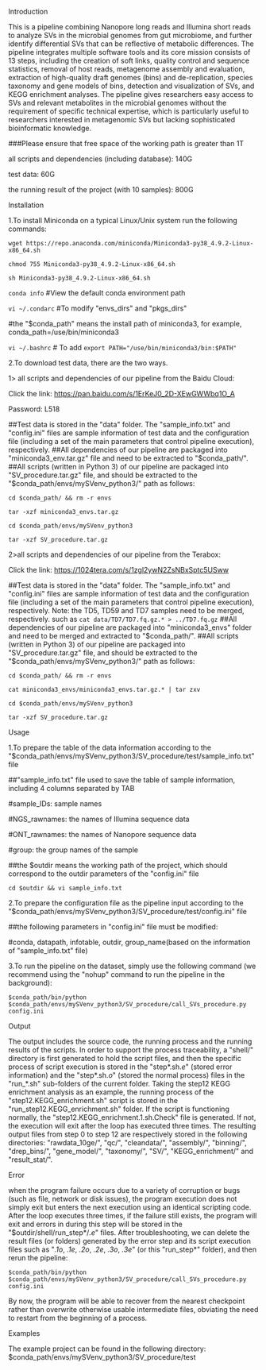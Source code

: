 Introduction

This is a pipeline combining Nanopore long reads and Illumina short reads to analyze SVs in the microbial genomes from gut microbiome, and further identify differential SVs that can be reflective of metabolic differences. The pipeline integrates multiple software tools and its core mission consists of 13 steps, including the creation of soft links, quality control and sequence statistics, removal of host reads, metagenome assembly and evaluation, extraction of high-quality draft genomes (bins) and de-replication, species taxonomy and gene models of bins, detection and visualization of SVs, and KEGG enrichment analyses. The pipeline gives researchers easy access to SVs and relevant metabolites in the microbial genomes without the requirement of specific technical expertise, which is particularly useful to researchers interested in metagenomic SVs but lacking sophisticated bioinformatic knowledge.

###Please ensure that free space of the working path is greater than 1T

all scripts and dependencies (including database): 140G

test data: 60G

the running result of the project (with 10 samples): 800G



Installation

1.To install Miniconda on a typical Linux/Unix system run the following commands:

`wget https://repo.anaconda.com/miniconda/Miniconda3-py38_4.9.2-Linux-x86_64.sh`

`chmod 755 Miniconda3-py38_4.9.2-Linux-x86_64.sh`

`sh Miniconda3-py38_4.9.2-Linux-x86_64.sh`

`conda info`  #View the default conda environment path

`vi ~/.condarc`  #To modify "envs_dirs" and "pkgs_dirs"

#the "$conda_path" means the install path of miniconda3, for example, conda_path=/use/bin/miniconda3

`vi ~/.bashrc` # To add `export PATH="/use/bin/miniconda3/bin:$PATH"`

2.To download test data, there are the two ways. 

1> all scripts and dependencies of our pipeline from the Baidu Cloud:

Click the link: https://pan.baidu.com/s/1ErKeJ0_2D-XEwGWWbq1O_A

Password: L518 

##Test data is stored in the "data" folder. The "sample_info.txt" and "config.ini" files are sample information of test data and the configuration file (including a set of the main parameters that control pipeline execution), respectively.
##All dependencies of our pipeline are packaged into "miniconda3_env.tar.gz" file and need to be extracted to "$conda_path/". 
##All scripts (written in Python 3) of our pipeline are packaged into "SV_procedure.tar.gz" file, and should be extracted to the "$conda_path/envs/mySVenv_python3/" path as follows: 

`cd $conda_path/ && rm -r envs`

`tar -xzf miniconda3_envs.tar.gz`

`cd $conda_path/envs/mySVenv_python3`

`tar -xzf SV_procedure.tar.gz`

2>all scripts and dependencies of our pipeline from the Terabox:

Click the link: https://1024tera.com/s/1zgl2ywN2ZsNBxSptc5USww 

##Test data is stored in the "data" folder. The "sample_info.txt" and "config.ini" files are sample information of test data and the configuration file (including a set of the main parameters that control pipeline execution), respectively. Note: the TD5, TD59 and TD7 samples need to be merged, respectively. such as `cat data/TD7/TD7.fq.gz.* > ../TD7.fq.gz`
##All dependencies of our pipeline are packaged into "miniconda3_envs" folder and need to be merged and extracted to "$conda_path/".
##All scripts (written in Python 3) of our pipeline are packaged into "SV_procedure.tar.gz" file, and should be extracted to the "$conda_path/envs/mySVenv_python3/" path as follows: 

`cd $conda_path/ && rm -r envs`

`cat miniconda3_envs/miniconda3_envs.tar.gz.* | tar zxv`

`cd $conda_path/envs/mySVenv_python3`

`tar -xzf SV_procedure.tar.gz`


Usage

1.To prepare the table of the data information according to the "$conda_path/envs/mySVenv_python3/SV_procedure/test/sample_info.txt" file

##"sample_info.txt" file used to save the table of sample information, including 4 columns separated by TAB

#sample_IDs: sample names

#NGS_rawnames: the names of Illumina sequence data

#ONT_rawnames: the names of Nanopore sequence data

#group: the group names of the sample

##the $outdir means the working path of the project, which should correspond to the outdir parameters of the "config.ini" file

`cd $outdir && vi sample_info.txt`

2.To prepare the configuration file as the pipeline input according to the "$conda_path/envs/mySVenv_python3/SV_procedure/test/config.ini" file

##the following parameters in "config.ini" file must be modified:

#conda, datapath, infotable, outdir, group_name(based on the information of "sample_info.txt" file)

3.To run the pipeline on the dataset, simply use the following command (we recommend using the "nohup" command to run the pipeline in the background):

`$conda_path/bin/python $conda_path/envs/mySVenv_python3/SV_procedure/call_SVs_procedure.py config.ini`
 
 
 
Output

The output includes the source code, the running process and the running results of the scripts. In order to support the process traceability, a "shell/" directory is first generated to hold the script files, and then the specific process of script execution is stored in the "step*.sh.*e*" (stored error information) and the "step*.sh.*o*" (stored the normal process) files in the "run_*.sh" sub-folders of the current folder. Taking the step12 KEGG enrichment analysis as an example, the running process of the "step12.KEGG_enrichment.sh" script is stored in the "run_step12.KEGG_enrichment.sh" folder. If the script is functioning normally, the "step12.KEGG_enrichment.1.sh.Check" file is generated. If not, the execution will exit after the loop has executed three times. The resulting output files from step 0 to step 12 are respectively stored in the following directories: "rawdata_10ge/", "qc/", "cleandata/", "assembly/", "binning/", "drep_bins/", "gene_model/", "taxonomy/", "SV/", "KEGG_enrichment/" and "result_stat/".



Error

when the program failure occurs due to a variety of corruption or bugs (such as file, network or disk issues), the program execution does not simply exit but enters the next execution using an identical scripting code. After the loop executes three times, if the failure still exists, the program will exit and errors in during this step will be stored in the "$outdir/shell/run_step*/*.e*" files. After troubleshooting, we can delete the result files (or folders) generated by the error step and its script execution files such as "*.1o*, *.1e*, *.2o*, *.2e*, *.3o*, *.3e*" (or this "run_step*" folder), and then rerun the pipeline:

`$conda_path/bin/python $conda_path/envs/mySVenv_python3/SV_procedure/call_SVs_procedure.py config.ini`

By now, the program will be able to recover from the nearest checkpoint rather than overwrite otherwise usable intermediate files, obviating the need to restart from the beginning of a process.



Examples

The example project can be found in the following directory:
 $conda_path/envs/mySVenv_python3/SV_procedure/test 
